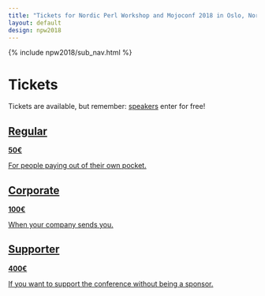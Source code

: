 ```yaml
---
title: "Tickets for Nordic Perl Workshop and Mojoconf 2018 in Oslo, Norway"
layout: default
design: npw2018
---
```


{% include npw2018/sub_nav.html %}

# Tickets

Tickets are available, but remember:
[speakers](/npw2018/2018/04/19/npw2018-call-for-papers.html) enter for free!

<div class="tickets-for-sale">
  <a href="https://npw2018.oslo.pm/npw2018/purchase" class="tickets-for-sale_ticket">
    <h2>Regular</h2>
    <b>50&euro;</b>
    <p>For people paying out of their own pocket.</p>
  </a>
  <a href="https://npw2018.oslo.pm/npw2018/purchase" class="tickets-for-sale_ticket">
    <h2>Corporate</h2>
    <b>100&euro;</b>
    <p>When your company sends you.</p>
  </a>
  <a href="https://npw2018.oslo.pm/npw2018/purchase" class="tickets-for-sale_ticket">
    <h2>Supporter</h2>
    <b>400&euro;</b>
    <p>If you want to support the conference without being a sponsor.</p>
  </a>
</div>
